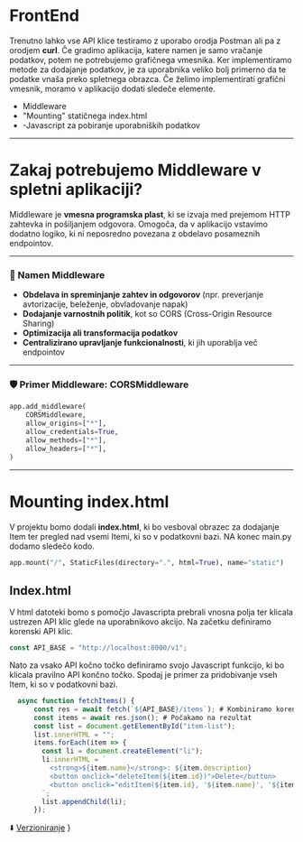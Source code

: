 # FrontEnd

Trenutno lahko vse API klice testiramo z uporabo orodja Postman ali pa z orodjem **curl**. Če gradimo aplikacija, katere namen je samo vračanje podatkov, potem ne potrebujemo grafičnega vmesnika.
Ker implementiramo metode za dodajanje podatkov, je za uporabnika veliko bolj primerno da te podatke vnaša preko spletnega obrazca.
Če želimo implementirati grafični vmesnik, moramo v aplikacijo dodati sledeče elemente.
- Middleware
- "Mounting" statičnega index.html
- -Javascript za pobiranje uporabniških podatkov

---

# Zakaj potrebujemo Middleware v spletni aplikaciji?

Middleware je **vmesna programska plast**, ki se izvaja med prejemom HTTP zahtevka in pošiljanjem odgovora. Omogoča, da v aplikacijo vstavimo dodatno logiko, ki ni neposredno povezana z obdelavo posameznih endpointov.

---

### 🎯 Namen Middleware

- **Obdelava in spreminjanje zahtev in odgovorov** (npr. preverjanje avtorizacije, beleženje, obvladovanje napak)
- **Dodajanje varnostnih politik**, kot so CORS (Cross-Origin Resource Sharing)
- **Optimizacija ali transformacija podatkov**
- **Centralizirano upravljanje funkcionalnosti**, ki jih uporablja več endpointov

---

### 🛡️ Primer Middleware: CORSMiddleware

```python
app.add_middleware(
    CORSMiddleware,
    allow_origins=["*"],  
    allow_credentials=True,
    allow_methods=["*"],
    allow_headers=["*"],
)
```
---

# Mounting index.html

V projektu bomo dodali **index.html**, ki bo vesboval obrazec za dodajanje Item ter pregled nad vsemi Itemi, ki so v podatkovni bazi.
NA konec main.py dodamo sledečo kodo.
```python
app.mount("/", StaticFiles(directory=".", html=True), name="static")
```
## Index.html

V html datoteki bomo s pomočjo Javascripta prebrali vnosna polja ter klicala ustrezen API klic glede na uporabnikovo akcijo.
Na začetku definiramo korenski API klic.
```javascript
const API_BASE = "http://localhost:8000/v1";
```

Nato za vsako API kočno točko definiramo svojo Javascript funkcijo, ki bo klicala pravilno API končno točko. Spodaj je primer za pridobivanje vseh Item, ki so v podatkovni bazi.
```javascript
  async function fetchItems() {
      const res = await fetch(`${API_BASE}/items`); # Kombiniramo korenjski API z pravilnio API končno točko
      const items = await res.json(); # Počakamo na rezultat
      const list = document.getElementById("item-list");
      list.innerHTML = "";
      items.forEach(item => {
        const li = document.createElement("li");
        li.innerHTML = `
          <strong>${item.name}</strong>: ${item.description} 
          <button onclick="deleteItem(${item.id})">Delete</button>
          <button onclick="editItem(${item.id}, '${item.name}', '${item.description}')">Edit</button>
        `;
        list.appendChild(li);
      });
```

⬇️ [Verzioniranje](README.md)
    }
```


